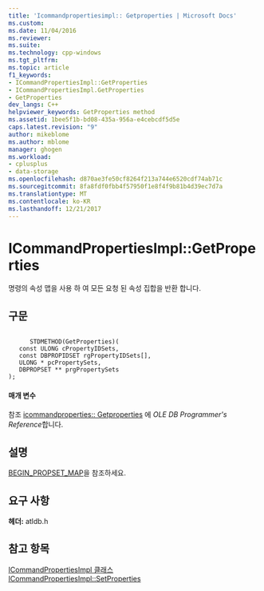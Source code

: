 ```yaml
---
title: 'Icommandpropertiesimpl:: Getproperties | Microsoft Docs'
ms.custom: 
ms.date: 11/04/2016
ms.reviewer: 
ms.suite: 
ms.technology: cpp-windows
ms.tgt_pltfrm: 
ms.topic: article
f1_keywords:
- ICommandPropertiesImpl::GetProperties
- ICommandPropertiesImpl.GetProperties
- GetProperties
dev_langs: C++
helpviewer_keywords: GetProperties method
ms.assetid: 1bee5f1b-bd08-435a-956a-e4cebcdf5d5e
caps.latest.revision: "9"
author: mikeblome
ms.author: mblome
manager: ghogen
ms.workload:
- cplusplus
- data-storage
ms.openlocfilehash: d870ae3fe50cf8264f213a744e6520cdf74ab71c
ms.sourcegitcommit: 8fa8fdf0fbb4f57950f1e8f4f9b81b4d39ec7d7a
ms.translationtype: MT
ms.contentlocale: ko-KR
ms.lasthandoff: 12/21/2017
---
```

# <a name="icommandpropertiesimplgetproperties"></a>ICommandPropertiesImpl::GetProperties
명령의 속성 맵을 사용 하 여 모든 요청 된 속성 집합을 반환 합니다.  
  
## <a name="syntax"></a>구문  
  
```  
  
      STDMETHOD(GetProperties)(   
   const ULONG cPropertyIDSets,   
   const DBPROPIDSET rgPropertyIDSets[],   
   ULONG * pcPropertySets,   
   DBPROPSET ** prgPropertySets    
);  
```  
  
#### <a name="parameters"></a>매개 변수  
 참조 [icommandproperties:: Getproperties](https://msdn.microsoft.com/en-us/library/ms723119.aspx) 에 *OLE DB Programmer's Reference*합니다.  
  
## <a name="remarks"></a>설명  
 [BEGIN_PROPSET_MAP](../../data/oledb/begin-propset-map.md)을 참조하세요.  
  
## <a name="requirements"></a>요구 사항  
 **헤더:** atldb.h  
  
## <a name="see-also"></a>참고 항목  
 [ICommandPropertiesImpl 클래스](../../data/oledb/icommandpropertiesimpl-class.md)   
 [ICommandPropertiesImpl::SetProperties](../../data/oledb/icommandpropertiesimpl-setproperties.md)
